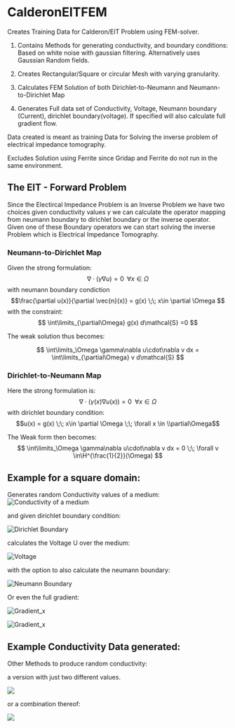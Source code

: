# CalderonEITFEM

Creates Training Data for Calderon/EIT Problem using FEM-solver.

1. Contains Methods for generating conductivity, and boundary conditions:
   Based on white noise with gaussian filtering. 
   Alternatively uses Gaussian Random fields. 

2. Creates Rectangular/Square or circular Mesh with varying granularity.

3. Calculates FEM Solution of both Dirichlet-to-Neumann and Neumann-to-Dirichlet Map

4. Generates Full data set of Conductivity, Voltage, Neumann boundary (Current), dirichlet boundary(voltage). If specified will also calculate full gradient flow. 

Data created is meant as training Data for Solving the inverse problem of electrical impedance tomography.

Excludes Solution using Ferrite since Gridap and Ferrite do not run in the same environment.

## The EIT - Forward Problem
Since the Electircal Impedance Problem is an Inverse Problem we have two choices given conductivity values $\gamma$ we can calculate the operator mapping from neumann boundary to dirichlet boundary or the inverse operator. 
Given one of these Boundary operators we can start solving the inverse Problem which is Electrical Impedance Tomography.
### Neumann-to-Dirichlet Map
Given the strong formulation:
$$\nabla\cdot(\gamma  \nabla u) = 0 \;\;\forall x\in\Omega$$
with neumann boundary condiction
$$\frac{\partial u(x)}{\partial \vec{n}(x)} = g(x) \;\; x\in \partial \Omega $$
with the constraint:
$$ \int\limits_{\partial\Omega} g(x) d\mathcal{S} =0 $$

The weak solution thus becomes: 

$$ \int\limits_\Omega \gamma\nabla u\cdot\nabla v dx = \int\limits_{\partial\Omega} v d\mathcal{S} $$
### Dirichlet-to-Neumann Map
Here the strong formulation is:
$$\nabla \cdot (\gamma(x) \nabla u(x)) =0 \;\; \forall x \in \Omega $$
with dirichlet boundary condition:
$$u(x) = g(x) \;\; x\in \partial \Omega \;\; \forall x \in \\partial\Omega$$

The Weak form then becomes: 
$$ \int\limits_\Omega \gamma\nabla u\cdot\nabla v dx = 0 \;\; \forall v \in\H^{\frac{1}{2}}(\Omega) $$


## Example for a square domain:
Generates random Conductivity values of a medium: 
![Conductivity of a medium](images/conductivity.svg)

and given dirichlet boundary condition:

![Dirichlet Boundary](images/dirichlet.svg)

calculates the Voltage U over the medium:

![Voltage](images/Voltage.svg) 

with the option to also calculate the neumann boundary:

![Neumann Boundary](images/neumann.svg)

Or even the full gradient:

![Gradient_x](images/Gradientx.svg)

![Gradient_x](images/Gradienty.svg)


## Example Conductivity Data generated:

Other Methods to produce random conductivity:

a version with just two different values.

![](images/2color.svg)

or a combination thereof:

![](images/Combined.svg)
